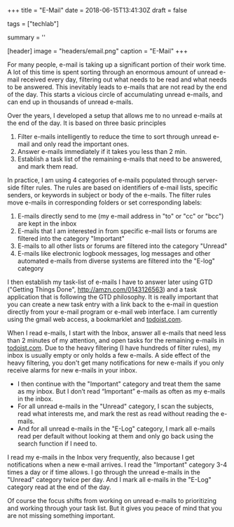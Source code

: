 +++
title = "E-Mail"
date = 2018-06-15T13:41:30Z
draft = false

tags = ["techlab"]

summary = ''

[header]
image = "headers/email.png"
caption = "E-Mail"
+++

For many people, e-mail is taking up a significant portion of their work time. A lot of this time is spent sorting through an enormous amount of unread e-mail received every day, filtering out what needs to be read and what needs to be answered. This inevitably leads to e-mails that are not read by the end of the day. This starts a vicious circle of accumulating unread e-mails, and can end up in thousands of unread e-mails.

Over the years, I developed a setup that allows me to no unread e-mails at the end of the day. It is based on three basic principles

1. Filter e-mails intelligently to reduce the time to sort through unread e-mail and only read the important ones.
2. Answer e-mails immediately if it takes you less than 2 min.
3. Establish a task list of the remaining e-mails that need to be answered, and mark them read.

In practice, I am using 4 categories of e-mails populated through server-side filter rules. The rules are based on identifiers of e-mail lists, specific senders, or keywords in subject or body of the e-mails. The filter rules move e-mails in corresponding folders or set corresponding labels:

1. E-mails directly send to me (my e-mail address in "to" or "cc" or "bcc") are kept in the inbox
2. E-mails that I am interested in from specific e-mail lists or forums are filtered into the category "Important"
3. E-mails to all other lists or forums are filtered into the category "Unread"
4. E-mails like electronic logbook messages, log messages and other automated e-mails from diverse systems are filtered into the "E-log" category

I then establish my task-list of e-mails I have to answer later using GTD ("Getting Things Done", http://amzn.com/0143126563) and a task application that is following the GTD philosophy. It is really important that you can create a new task entry with a link back to the e-mail in question directly from your e-mail program or e-mail web interface. I am currently using the gmail web access, a bookmarklet and [todoist.com](todoist.com).

When I read e-mails, I start with the Inbox, answer all e-mails that need less than 2 minutes of my attention, and open tasks for the remaining e-mails in [todoist.com](todoist.com). Due to the heavy filtering (I have hundreds of filter rules), my inbox is usually empty or only holds a few e-mails. A side effect of the heavy filtering, you don't get many notifications for new e-mails if you only receive alarms for new e-mails in your inbox.

* I then continue with the "Important" category and treat them the same as my inbox. But I don’t read “Important” e-mails as often as my e-mails in the inbox.
* For all unread e-mails in the "Unread" category, I scan the subjects, read what interests me, and mark the rest as read without reading the e-mails.
* And for all unread e-mails in the "E-Log" category, I mark all e-mails read per default without looking at them and only go back using the search function if I need to.

I read my e-mails in the Inbox very frequently, also because I get notifications when a new e-mail arrives. I read the "Important" category 3-4 times a day or if time allows. I go through the unread e-mails in the "Unread" category twice per day. And I mark all e-mails in the "E-Log" category read at the end of the day.

Of course the focus shifts from working on unread e-mails to prioritizing and working through your task list. But it gives you peace of mind that you are not missing something important.
